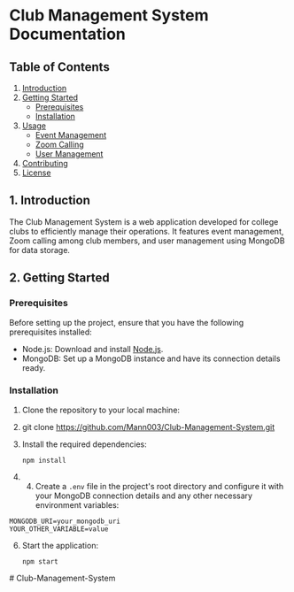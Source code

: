 # Club Management System Documentation

## Table of Contents
1. [Introduction](#introduction)
2. [Getting Started](#getting-started)
   - [Prerequisites](#prerequisites)
   - [Installation](#installation)
3. [Usage](#usage)
   - [Event Management](#event-management)
   - [Zoom Calling](#zoom-calling)
   - [User Management](#user-management)
4. [Contributing](#contributing)
5. [License](#license)

## 1. Introduction
The Club Management System is a web application developed for college clubs to efficiently manage their operations. It features event management, Zoom calling among club members, and user management using MongoDB for data storage.

## 2. Getting Started

### Prerequisites
Before setting up the project, ensure that you have the following prerequisites installed:

- Node.js: Download and install [Node.js](https://nodejs.org/).
- MongoDB: Set up a MongoDB instance and have its connection details ready.

### Installation
1. Clone the repository to your local machine:
2. git clone https://github.com/Mann003/Club-Management-System.git
3. Install the required dependencies:

   
   ```npm
   npm install
   ```
5. 4. Create a `.env` file in the project's root directory and configure it with your MongoDB connection details and any other necessary environment variables:

```env
MONGODB_URI=your_mongodb_uri
YOUR_OTHER_VARIABLE=value
```
6. Start the application:

   
   ```start
   npm start
#   C l u b - M a n a g e m e n t - S y s t e m  
 